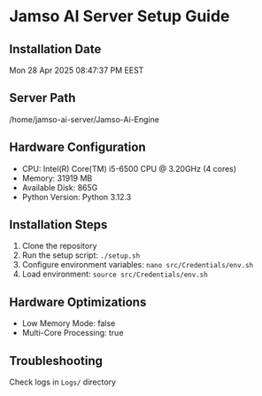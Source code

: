 # Jamso AI Server Setup Guide

## Installation Date

Mon 28 Apr 2025 08:47:37 PM EEST

## Server Path

/home/jamso-ai-server/Jamso-Ai-Engine

## Hardware Configuration

- CPU: Intel(R) Core(TM) i5-6500 CPU @ 3.20GHz (4 cores)
- Memory: 31919 MB
- Available Disk: 865G
- Python Version: Python 3.12.3

## Installation Steps

1. Clone the repository
2. Run the setup script: `./setup.sh`
3. Configure environment variables: `nano src/Credentials/env.sh`
4. Load environment: `source src/Credentials/env.sh`

## Hardware Optimizations

- Low Memory Mode: false
- Multi-Core Processing: true

## Troubleshooting

Check logs in `Logs/` directory
